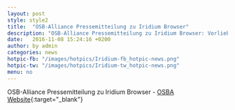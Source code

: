 ```yaml
---
layout: post
style: style2
title:  "OSB-Alliance Pressemitteilung zu Iridium Browser"
description: "OSB-Alliance Pressemitteilung zu Iridium Browser: Vorlieben, Hobbys, Krankheiten, Geschäfte – Privatsphäre und Sicherheit beim Internet-Surfen ist keine Option, sondern ein Muss"
date:   2016-11-08 15:24:16 +0200
author:	by admin
categories: news
hotpic-fb: "/images/hotpics/Iridium-fb_hotpic-news.png"
hotpic-tw: "/images/hotpics/Iridium-tw_hotpic-news.png"
menu: no
---
```


OSB-Alliance Pressemitteilung zu Iridium Browser - [OSBA Website](http://osb-alliance.de/news/pressemitteilungen/vorlieben-hobbys-krankheiten-geschaefte "OSBA Pressemitteilung"){:target="_blank"}